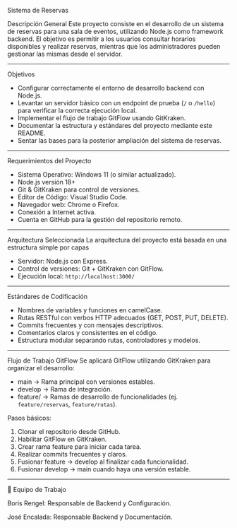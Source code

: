 Sistema de Reservas

Descripción General
Este proyecto consiste en el desarrollo de un sistema de reservas para una sala de eventos, utilizando Node.js como framework backend. El objetivo es permitir a los usuarios consultar horarios disponibles y realizar reservas, mientras que los administradores pueden gestionar las mismas desde el servidor.

---

Objetivos
- Configurar correctamente el entorno de desarrollo backend con Node.js.  
- Levantar un servidor básico con un endpoint de prueba (`/` o `/hello`) para verificar la correcta ejecución local.  
- Implementar el flujo de trabajo GitFlow usando GitKraken.  
- Documentar la estructura y estándares del proyecto mediante este README.  
- Sentar las bases para la posterior ampliación del sistema de reservas.

---

Requerimientos del Proyecto
- Sistema Operativo: Windows 11 (o similar actualizado).  
- Node.js versión 18+  
- Git & GitKraken para control de versiones.  
- Editor de Código: Visual Studio Code.  
- Navegador web: Chrome o Firefox.  
- Conexión a Internet activa.  
- Cuenta en GitHub para la gestión del repositorio remoto.

---

Arquitectura Seleccionada
La arquitectura del proyecto está basada en una estructura simple por capas


- Servidor: Node.js con Express.  
- Control de versiones: Git + GitKraken con GitFlow.  
- Ejecución local: `http://localhost:3000/`

---

Estándares de Codificación
- Nombres de variables y funciones en camelCase.  
- Rutas RESTful con verbos HTTP adecuados (GET, POST, PUT, DELETE).  
- Commits frecuentes y con mensajes descriptivos.  
- Comentarios claros y consistentes en el código.  
- Estructura modular separando rutas, controladores y modelos.

---

Flujo de Trabajo GitFlow
Se aplicará GitFlow utilizando GitKraken para organizar el desarrollo:

- main → Rama principal con versiones estables.  
- develop → Rama de integración.  
- feature/ → Ramas de desarrollo de funcionalidades (ej. `feature/reservas`, `feature/rutas`).

Pasos básicos:  
1. Clonar el repositorio desde GitHub.  
2. Habilitar GitFlow en GitKraken.  
3. Crear rama feature para iniciar cada tarea.  
4. Realizar commits frecuentes y claros.  
5. Fusionar feature → develop al finalizar cada funcionalidad.  
6. Fusionar develop → main cuando haya una versión estable.

---

👥 Equipo de Trabajo

Boris Rengel: Responsable de Backend y Configuración.

José Encalada: Responsable Backend y Documentación.

